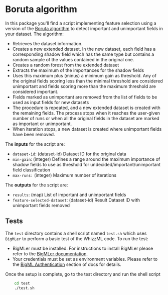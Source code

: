 # Boruta algorithm

In this package you'll find a script implementing feature selection using
a version of the [Boruta algorithm](https://www.jstatsoft.org/article/view/v036i11/v36i11.pdf) to detect important and unimportant fields in your dataset. The algorithm:

- Retrieves the dataset information.
- Creates a new extended dataset. In the new dataset, each field has a
  corresponding shadow field which has the same type but contains a random
  sample of the values contained in the original one.
- Creates a random forest from the extended dataset
- Extracts the maximum of the importances for the shadow fields
- Uses this maximum plus (minus) a minimum gain as threshold. Any of the
  original fields scoring less than the minimal threshold are considered
  unimportant and fields scoring more than the maximum threshold are
  considered important.
- Fields marked as unimportant are removed from the list of fields to be used
  as input fields for new datasets
- The procedure is repeated, and a new extended dataset is created with
  the remaining fields. The process stops when it reaches the user-given number
  of runs or when all the original fields in the dataset are marked as
  important or unimportant.
- When iteration stops, a new dataset is created where unimportant fields have
  been removed.

The **inputs** for the script are:

* `dataset-id`: (dataset-id) Dataset ID for the original data
* `min-gain`:  (integer) Defines a range around the maximum importance of shadow fields to use as threshold for undecided/important/unimportant field classification
* `max-runs:` (integer) Maximum number of iterations

The **outputs** for the script are:
* `results`: (map) List of important and unimportant fields
* `feature-selected-dataset`: (dataset-id) Result Dataset ID with unimportant fields removed

## Tests

The `test` directory contains a shell script named `test.sh`
which uses `BigMLer` to perform a basic test of the WhizzML code. To run the
test:

- BigMLer must be installed. For instructions to install BigMLer please refer
to the [BigMLer documentation](http://bigmler.readthedocs.io/en/latest/#bigmler-installation).
- Your credentials must be set as environment variables. Please refer to
the [BigML Authentication](http://bigmler.readthedocs.io/en/latest/#bigml-authentication)
section of docs for details.

Once the setup is complete, go to the test directory and run the shell script

```bash
    cd test
    ./test.sh
```
